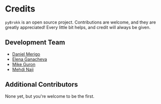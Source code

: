 # Credits

`pyBrokk` is an open source project.  Contributions are welcome, and they are greatly appreciated! Every little bit helps, and credit will always be given.

## Development Team

* [Daniel Merigo](https://github.com/DMerigo)
* [Elena Ganacheva](https://github.com/elenagan)
* [Mike Guron](https://github.com/mikeguron)
* [Mehdi Naji](https://github.com/mehdi-naji)

## Additional Contributors

None yet, but you're welcome to be the first.